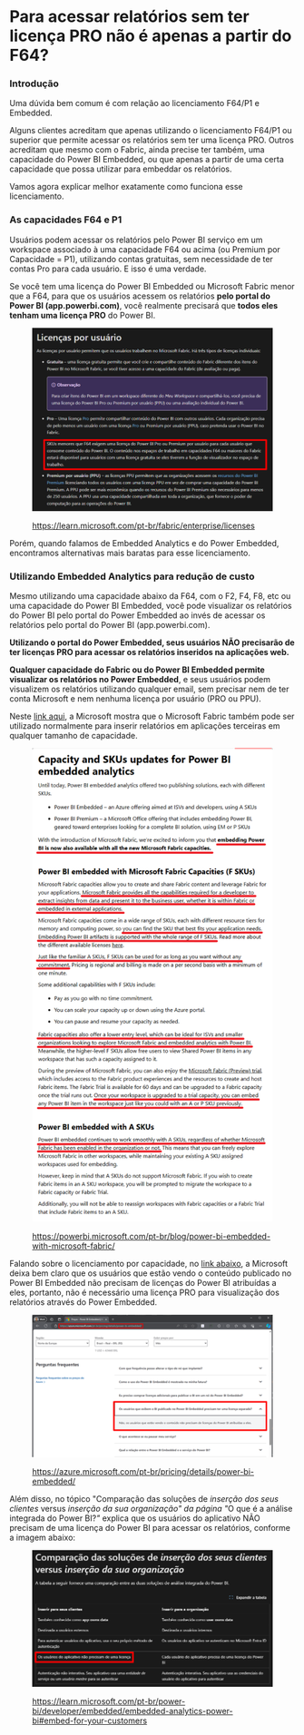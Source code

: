 # Para acessar relatórios sem ter licença PRO não é apenas a partir do F64?

### Introdução

Uma dúvida bem comum é com relação ao licenciamento F64/P1 e Embedded.

Alguns clientes acreditam que apenas utilizando o licenciamento F64/P1 ou superior que permite acessar os relatórios sem ter uma licença PRO. Outros acreditam que mesmo com o Fabric, ainda precise ter também, uma capacidade do Power BI Embedded, ou que apenas a partir de uma certa capacidade que possa utilizar para embeddar os relatórios.

Vamos agora explicar melhor exatamente como funciona esse licenciamento.



### As capacidades F64 e P1

Usuários podem acessar os relatórios pelo Power BI serviço em um workspace associado à uma capacidade F64 ou acima (ou Premium por Capacidade = P1), utilizando contas gratuitas, sem necessidade de ter contas Pro para cada usuário. E isso é uma verdade.

Se você tem uma licença do Power BI Embedded ou Microsoft Fabric menor que a F64, para que os usuários acessem os relatórios **pelo portal do Power BI (app.powerbi.com)**, você realmente precisará que **todos eles tenham uma licença PRO** do Power BI.

<figure><img src="../../.gitbook/assets/image (430).png" alt=""><figcaption><p><a href="https://learn.microsoft.com/pt-br/fabric/enterprise/licenses">https://learn.microsoft.com/pt-br/fabric/enterprise/licenses</a></p></figcaption></figure>

Porém, quando falamos de Embedded Analytics e do Power Embedded, encontramos alternativas mais baratas para esse licenciamento.



### Utilizando Embedded Analytics para redução de custo

Mesmo utilizando uma capacidade abaixo da F64, com o F2, F4, F8, etc ou uma capacidade do Power BI Embedded, você pode visualizar os relatórios do Power BI pelo portal do Power Embedded ao invés de acessar os relatórios pelo portal do Power BI (app.powerbi.com).

**Utilizando o portal do Power Embedded, seus usuários NÃO precisarão de ter licenças PRO para acessar os relatórios inseridos na aplicações web.**

**Qualquer capacidade do Fabric ou do Power BI Embedded permite visualizar os relatórios no Power Embedded**, e seus usuários podem visualizem os relatórios utilizando qualquer email, sem precisar nem de ter conta Microsoft e nem nenhuma licença por usuário (PRO ou PPU).

Neste [link aqui](https://powerbi.microsoft.com/pt-br/blog/power-bi-embedded-with-microsoft-fabric/), a Microsoft mostra que o Microsoft Fabric também pode ser utilizado normalmente para inserir relatórios em aplicações terceiras em qualquer tamanho de capacidade.

<figure><img src="../../.gitbook/assets/image (405).png" alt=""><figcaption><p><a href="https://powerbi.microsoft.com/pt-br/blog/power-bi-embedded-with-microsoft-fabric/">https://powerbi.microsoft.com/pt-br/blog/power-bi-embedded-with-microsoft-fabric/</a></p></figcaption></figure>



Falando sobre o licenciamento por capacidade, no [link abaixo](https://azure.microsoft.com/pt-br/pricing/details/power-bi-embedded/), a Microsoft deixa bem claro que os usuários que estão vendo o conteúdo publicado no Power BI Embedded não precisam de licenças do Power BI atribuídas a eles, portanto, não é necessário uma licença PRO para visualização dos relatórios através do Power Embedded.

<figure><img src="../../.gitbook/assets/image (1) (1) (1) (1) (1).png" alt=""><figcaption><p><a href="https://azure.microsoft.com/pt-br/pricing/details/power-bi-embedded/">https://azure.microsoft.com/pt-br/pricing/details/power-bi-embedded/</a></p></figcaption></figure>



Além disso, no tópico "Comparação das soluções de _inserção dos seus clientes_ versus _inserção da sua organização" da página "_&#x4F; que é a análise integrada do Power BI?_"_ explica que os usuários do aplicativo NÃO precisam de uma licença do Power BI para acessar os relatórios, conforme a imagem abaixo:

<figure><img src="../../.gitbook/assets/image (431).png" alt=""><figcaption><p><a href="https://learn.microsoft.com/pt-br/power-bi/developer/embedded/embedded-analytics-power-bi#embed-for-your-customers">https://learn.microsoft.com/pt-br/power-bi/developer/embedded/embedded-analytics-power-bi#embed-for-your-customers</a></p></figcaption></figure>

